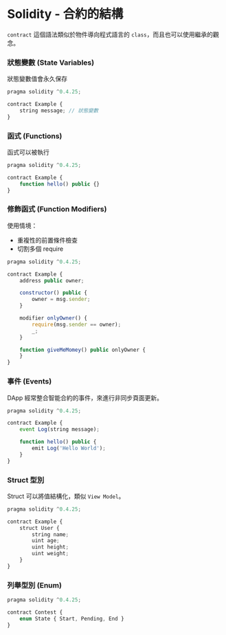 # Solidity - 合約的結構

`contract` 這個語法類似於物件導向程式語言的 `class`，而且也可以使用繼承的觀念。

### 狀態變數 (State Variables)

狀態變數值會永久保存

```js
pragma solidity ^0.4.25;

contract Example {
    string message; // 狀態變數
}
```

### 函式 (Functions)

函式可以被執行

```js
pragma solidity ^0.4.25;

contract Example {
    function hello() public {}
}
```

### 修飾函式 (Function Modifiers)

使用情境：

* 重複性的前置條件檢查
* 切割多個 require

```js
pragma solidity ^0.4.25;

contract Example {
    address public owner;

    constructor() public {
        owner = msg.sender;
    }

    modifier onlyOwner() {
        require(msg.sender == owner);
        _;
    }

    function giveMeMomey() public onlyOwner {
    }
}
```

### 事件 (Events)

DApp 經常整合智能合約的事件，來進行非同步頁面更新。

```js
pragma solidity ^0.4.25;

contract Example {
    event Log(string message);

    function hello() public {
        emit Log('Hello World');
    }
}
```

### Struct 型別

Struct 可以將值結構化，類似 `View Model`。

```js
pragma solidity ^0.4.25;

contract Example {
    struct User {
        string name;
        uint age;
        uint height;
        uint weight;
    }
}
```

### 列舉型別 (Enum)

```js
pragma solidity ^0.4.25;

contract Contest {
    enum State { Start, Pending, End }
}
```